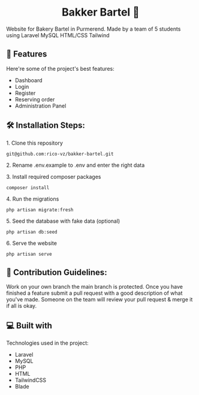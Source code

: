 <h1 id="title" align="center">Bakker Bartel 🥯</h1>

<p id="description">Website for Bakery Bartel in Purmerend. Made by a team of 5 students using Laravel MySQL HTML/CSS Tailwind</p>

  
  
<h2>🧐 Features</h2>

Here're some of the project's best features:

*   Dashboard
*   Login
*   Register
*   Reserving order
*   Administration Panel

<h2>🛠️ Installation Steps:</h2>

<p>1. Clone this repository</p>

```
git@github.com:rico-vz/bakker-bartel.git
```

<p>2. Rename .env.example to .env and enter the right data</p>

<p>3. Install required composer packages</p>

```
composer install
```

<p>4. Run the migrations</p>

```
php artisan migrate:fresh
```

<p>5. Seed the database with fake data (optional)</p>

```
php artisan db:seed
```

<p>6. Serve the website</p>

```
php artisan serve
```

<h2>🍰 Contribution Guidelines:</h2>

Work on your own branch the main branch is protected. Once you have finished a feature submit a pull request with a good description of what you've made. Someone on the team will review your pull request & merge it if all is okay.

  
  
<h2>💻 Built with</h2>

Technologies used in the project:

*   Laravel
*   MySQL
*   PHP
*   HTML
*   TailwindCSS
*   Blade